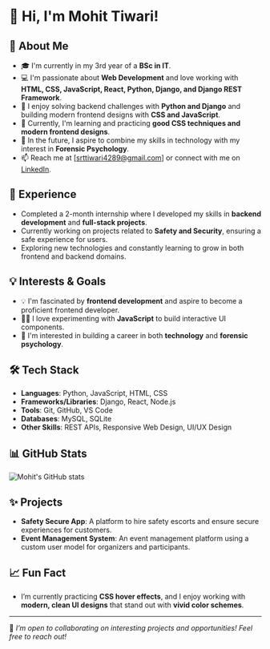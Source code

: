 # 👋 Hi, I'm Mohit Tiwari!

## 🚀 About Me

- 🎓 I'm currently in my 3rd year of a **BSc in IT**.
- 💻 I'm passionate about **Web Development** and love working with **HTML, CSS, JavaScript, React, Python, Django, and Django REST Framework**.
- 🔧 I enjoy solving backend challenges with **Python and Django** and building modern frontend designs with **CSS and JavaScript**.
- 🌱 Currently, I'm learning and practicing **good CSS techniques and modern frontend designs**.
- 🎯 In the future, I aspire to combine my skills in technology with my interest in **Forensic Psychology**.
- 📫 Reach me at [srttiwari4289@gmail.com] or connect with me on [LinkedIn](www.linkedin.com/in/mohit-tiwari-1967b32a5).

## 💼 Experience

- Completed a 2-month internship where I developed my skills in **backend development** and **full-stack projects**.
- Currently working on projects related to **Safety and Security**, ensuring a safe experience for users.
- Exploring new technologies and constantly learning to grow in both frontend and backend domains.

## 💡 Interests & Goals

- 💡 I'm fascinated by **frontend development** and aspire to become a proficient frontend developer.
- 👨‍💻 I love experimenting with **JavaScript** to build interactive UI components.
- 🌟 I'm interested in building a career in both **technology** and **forensic psychology**.

## 🛠️ Tech Stack

- **Languages**: Python, JavaScript, HTML, CSS
- **Frameworks/Libraries**: Django, React, Node.js
- **Tools**: Git, GitHub, VS Code
- **Databases**: MySQL, SQLite
- **Other Skills**: REST APIs, Responsive Web Design, UI/UX Design

## 📊 GitHub Stats

![Mohit's GitHub stats](https://github-readme-stats.vercel.app/api?username=Mohit4289&show_icons=true&theme=dark)

## ✨ Projects

- **Safety Secure App**: A platform to hire safety escorts and ensure secure experiences for customers.
- **Event Management System**: An event management platform using a custom user model for organizers and participants.

## 📈 Fun Fact

- I’m currently practicing **CSS hover effects**, and I enjoy working with **modern, clean UI designs** that stand out with **vivid color schemes**.

---

🌱 *I’m open to collaborating on interesting projects and opportunities! Feel free to reach out!*
